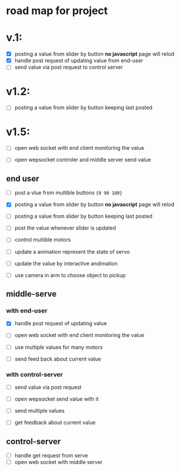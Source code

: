# road map for project

# v.1:
-[x] posting a value from slider by button __no javascript__ page will relod
-[x] handle post request of updating value from end-user
-[ ] send value via post request to control server 

# v1.2:
-[ ] posting a value from slider by button keeping last posted

# v1.5:
-[ ] open web socket with end client monitoring the value
-[ ] open wepsocket controler and middle server send value


## end user
-[ ] post a vlue from multible buttons `{0 90 180}` 

-[x] posting a value from slider by button __no javascript__ page will relod
-[ ] posting a value from slider by button keeping last posted
-[ ] post the value whenever slider is updated

-[ ] control multible motors

-[ ] update a animation represent the state of servo
-[ ] update the value by interactive andimation

-[ ] use camera in arm to choose object to pickup

## middle-serve
### with end-user
-[x] handle post request of updating value
-[ ] open web socket with end client monitoring the value
-[ ] use multiple values for many motors

-[ ] send feed back about current value

### with control-server
-[ ] send value via post request 
-[ ] open wepsocket send value with it
-[ ] send multiple values

-[ ] get feedback about current value

## control-server
-[ ] handle get request from serve
-[ ] open web socket with middle server
